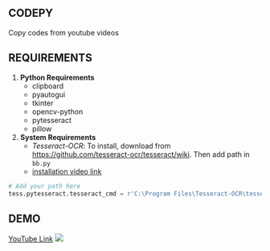## CODEPY
Copy codes from youtube videos

## REQUIREMENTS
1. __Python Requirements__
    * clipboard
    * pyautogui
    * tkinter
    * opencv-python
    * pytesseract
    * pillow
2. __System Requirements__
    * _Tesseract-OCR_: To install, download from <https://github.com/tesseract-ocr/tesseract/wiki>. Then add path in `bb.py`
    * [installation video link](https://www.youtube.com/watch?v=4DrCIVS5U3Y&t=138s)
 ```python
# Add your path here
tess.pytesseract.tesseract_cmd = r'C:\Program Files\Tesseract-OCR\tesseract.exe'
```

## DEMO
[YouTube Link](https://youtu.be/bFv0ZPqCIDI)
![](output/demo.gif)